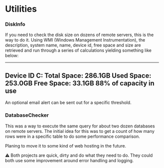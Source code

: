 # Utilities

### DiskInfo
If you need to check the disk size on dozens of remote servers, this is the way to do it. Using WMI (Windows Management Instrumentation), the description, system name, name, device id, free space and size are retrieved and run through a series of calculations yielding something like below:

------------------------------
Device ID           C:
Total Space:        286.1GB
Used Space:         253.0GB
Free Space:         33.1GB
88% of capacity in use
------------------------------

An optional email alert can be sent out for a specific threshold.


### DatabaseChecker
This was a way to execute the same query for about two dozen databases on remote servers. The initial idea for this was to get a count of how many rows were in a specific table to do some performance comparison.

Planing to move it to some kind of web hosting in the future.


:warning: Both projects are quick, dirty and do what they need to do. They could both use some improvement around error handling and logging.
